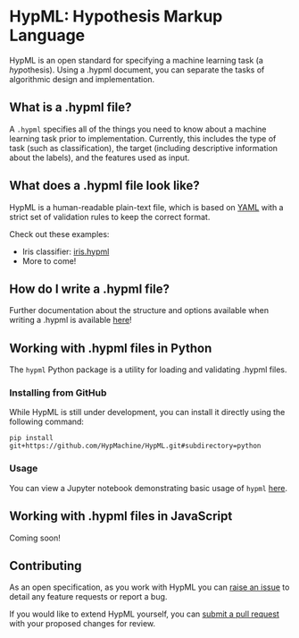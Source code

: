 # HypML: Hypothesis Markup Language

HypML is an open standard for specifying a machine learning task (a *hyp*othesis). Using a .hypml document, you can separate the tasks of algorithmic design and implementation.

## What is a .hypml file?

A `.hypml` specifies all of the things you need to know about a machine learning task prior to implementation. Currently, this includes the type of task (such as classification), the target (including descriptive information about the labels), and the features used as input.

## What does a .hypml file look like?

HypML is a human-readable plain-text file, which is based on  [YAML](https://en.wikipedia.org/wiki/YAML) with a strict set of validation rules to keep the correct format.

Check out these examples:

* Iris classifier: [iris.hypml](https://github.com/HypMachine/HypML/blob/master/examples/iris.hypml)
* More to come!

## How do I write a .hypml file?

Further documentation about the structure and options available when writing a .hypml is available [here](docs/INDEX.md)!

## Working with .hypml files in Python

The `hypml` Python package is a utility for loading and validating .hypml files.

### Installing from GitHub

While HypML is still under development, you can install it directly using the following command:

	pip install git+https://github.com/HypMachine/HypML.git#subdirectory=python

### Usage

You can view a Jupyter notebook demonstrating basic usage of `hypml` [here](https://github.com/HypMachine/HypML/blob/master/python/Basic%20Usage.ipynb).

## Working with .hypml files in JavaScript

Coming soon!


## Contributing

As an open specification, as you work with HypML you can [raise an issue](https://github.com/HypMachine/HypML/issues) to detail any feature requests or report a bug.

If you would like to extend HypML yourself, you can [submit a pull request](https://github.com/HypMachine/HypML/pulls) with your proposed changes for review.